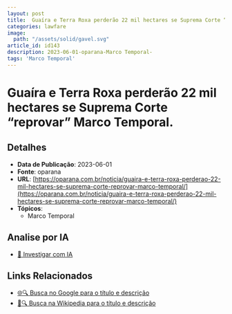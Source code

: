 ```yaml
---
layout: post
title:  Guaíra e Terra Roxa perderão 22 mil hectares se Suprema Corte “reprovar” Marco Temporal.
categories: lawfare
image: 
  path: "/assets/solid/gavel.svg"
article_id: id143
description: 2023-06-01-oparana-Marco Temporal-
tags: 'Marco Temporal'
---
```


# Guaíra e Terra Roxa perderão 22 mil hectares se Suprema Corte “reprovar” Marco Temporal.

## Detalhes
- **Data de Publicação**: 2023-06-01
- **Fonte**: oparana
- **URL**: [https://oparana.com.br/noticia/guaira-e-terra-roxa-perderao-22-mil-hectares-se-suprema-corte-reprovar-marco-temporal/](https://oparana.com.br/noticia/guaira-e-terra-roxa-perderao-22-mil-hectares-se-suprema-corte-reprovar-marco-temporal/)
- **Tópicos**:
  - Marco Temporal

## Analise por IA
- [🤖 Investigar com IA](https://www.perplexity.ai/search?q=%22not%C3%ADcia%20artigo%20Brasil%22%20Gua%C3%ADra%20e%20Terra%20Roxa%20perder%C3%A3o%2022%20mil%20hectares%20se%20Suprema%20Corte%20%E2%80%9Creprovar%E2%80%9D%20Marco%20Temporal.%20oparana%202023-06-01)

## Links Relacionados
- [🌐🔍 Busca no Google para o título e descrição](https://www.google.com/search?q=%22not%C3%ADcia%20artigo%20Brasil%22%20Gua%C3%ADra%20e%20Terra%20Roxa%20perder%C3%A3o%2022%20mil%20hectares%20se%20Suprema%20Corte%20%E2%80%9Creprovar%E2%80%9D%20Marco%20Temporal.%20oparana%202023-06-01)
- [📖🔍 Busca na Wikipedia para o título e descrição](https://pt.wikipedia.org/w/index.php?search=%22not%C3%ADcia%20artigo%20Brasil%22%20Gua%C3%ADra%20e%20Terra%20Roxa%20perder%C3%A3o%2022%20mil%20hectares%20se%20Suprema%20Corte%20%E2%80%9Creprovar%E2%80%9D%20Marco%20Temporal.%20oparana%202023-06-01)

